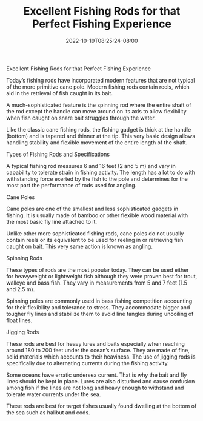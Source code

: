 ﻿---
title: "Excellent Fishing Rods for that Perfect Fishing Experience"
date: 2022-10-19T08:25:24-08:00
description: "Fishing Tips for Web Success"
featured_image: "/images/Fishing.jpg"
tags: ["Fishing"]
---

Excellent Fishing Rods for that Perfect Fishing Experience

Today’s fishing rods have incorporated modern features that are not typical of the more primitive cane pole. Modern fishing rods contain reels, which aid in the retrieval of fish caught in its bait.

A much-sophisticated feature is the spinning rod where the entire shaft of the rod except the handle can move around on its axis to allow flexibility when fish caught on snare bait struggles through the water. 

Like the classic cane fishing rods, the fishing gadget is thick at the handle (bottom) and is tapered and thinner at the tip. This very basic design allows handling stability and flexible movement of the entire length of the shaft. 

Types of Fishing Rods and Specifications

A typical fishing rod measures 6 and 16 feet (2 and 5 m) and vary in capability to tolerate strain in fishing activity. The length has a lot to do with withstanding force exerted by the fish to the pole and determines for the most part the performance of rods used for angling. 

Cane Poles 

Cane poles are one of the smallest and less sophisticated gadgets in fishing. It is usually made of bamboo or other flexible wood material with the most basic fly line attached to it. 

Unlike other more sophisticated fishing rods, cane poles do not usually contain reels or its equivalent to be used for reeling in or retrieving fish caught on bait. This very same action is known as angling. 

Spinning Rods

These types of rods are the most popular today. They can be used either for heavyweight or lightweight fish although they were proven best for trout, walleye and bass fish. They vary in measurements from 5 and 7 feet (1.5 and 2.5 m). 

Spinning poles are commonly used in bass fishing competition accounting for their flexibility and tolerance to stress. They accommodate bigger and tougher fly lines and stabilize them to avoid line tangles during uncoiling of float lines.  

Jigging Rods

These rods are best for heavy lures and baits especially when reaching around 180 to 200 feet under the ocean’s surface. They are made of fine, solid materials which accounts to their heaviness. The use of jigging rods is specifically due to alternating currents during the fishing activity. 

Some oceans have erratic undersea current.  That is why the bait and fly lines should be kept in place. Lures are also disturbed and cause confusion among fish if the lines are not long and heavy enough to withstand and tolerate water currents under the sea. 

These rods are best for target fishes usually found dwelling at the bottom of the sea such as halibut and cods. 

